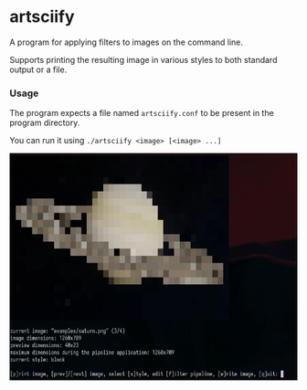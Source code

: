 # artsciify

A program for applying filters to images on the command line.

Supports printing the resulting image in various styles to both standard output or a file.

### Usage

The program expects a file named `artsciify.conf` to be present in the program directory.

You can run it using `./artsciify <image> [<image> ...]`

![](./assets/illustration.png)
